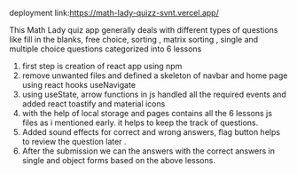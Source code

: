 deployment link:https://math-lady-quizz-svnt.vercel.app/ 

This Math Lady quiz app generally deals with different types of questions like fill in the blanks, free choice, sorting , matrix sorting , single and multiple choice questions categorized into 6 lessons
1. first step is creation of react app using npm
2. remove unwanted files and defined a skeleton of navbar and home page using react hooks useNavigate
3. using useState, arrow functions in js handled all the required events and added react toastify and material icons 
4. with the help of local storage and pages contains all the 6 lessons js files as i mentioned early. it helps to keep the track of questions.
5. Added sound effects for correct and wrong answers, flag button helps to review the question later . 
6. After the submission we can the answers with the correct answers in single and object forms based on the above lessons.
